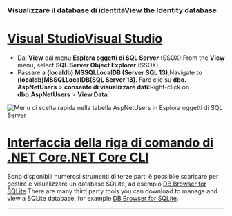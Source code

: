 ### <a name="view-the-identity-database"></a><span data-ttu-id="4a487-101">Visualizzare il database di identità</span><span class="sxs-lookup"><span data-stu-id="4a487-101">View the Identity database</span></span>

# <a name="visual-studiotabvisual-studio"></a>[<span data-ttu-id="4a487-102">Visual Studio</span><span class="sxs-lookup"><span data-stu-id="4a487-102">Visual Studio</span></span>](#tab/visual-studio) 

* <span data-ttu-id="4a487-103">Dal **View** dal menu **Esplora oggetti di SQL Server** (SSOX).</span><span class="sxs-lookup"><span data-stu-id="4a487-103">From the **View** menu, select **SQL Server Object Explorer** (SSOX).</span></span>
* <span data-ttu-id="4a487-104">Passare a **(localdb) MSSQLLocalDB (Server SQL 13)**.</span><span class="sxs-lookup"><span data-stu-id="4a487-104">Navigate to **(localdb)MSSQLLocalDB(SQL Server 13)**.</span></span> <span data-ttu-id="4a487-105">Fare clic su **dbo. AspNetUsers** > **consente di visualizzare dati**:</span><span class="sxs-lookup"><span data-stu-id="4a487-105">Right-click on **dbo.AspNetUsers** > **View Data**:</span></span>

![Menu di scelta rapida nella tabella AspNetUsers in Esplora oggetti di SQL Server](~/security/authentication/accconfirm/_static/ssox.png)

# <a name="net-core-clitabnetcore-cli"></a>[<span data-ttu-id="4a487-107">Interfaccia della riga di comando di .NET Core</span><span class="sxs-lookup"><span data-stu-id="4a487-107">.NET Core CLI</span></span>](#tab/netcore-cli)

<span data-ttu-id="4a487-108">Sono disponibili numerosi strumenti di terze parti è possibile scaricare per gestire e visualizzare un database SQLite, ad esempio [DB Browser for SQLite](http://sqlitebrowser.org/).</span><span class="sxs-lookup"><span data-stu-id="4a487-108">There are many third party tools you can download to manage and view a SQLite database, for example [DB Browser for SQLite](http://sqlitebrowser.org/).</span></span>

------